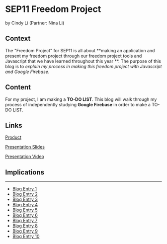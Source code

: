 # SEP11 Freedom Project
by Cindy Li (Partner: Nina Li)

## Context
The "Freedom Project" for SEP11 is all about **making an application and present my freedom project through our freedom project tools and Javascript that we have learned throughout this year **. The purpose of this blog is to _explain my process in making this freedom project with Javascript and Google Firebase_.

## Content
For my project, I am making a **TO-DO LIST**. This blog will walk through my process of independently studying **Google Firebase** in order to make a TO-DO LIST.

## Links

[Product](https://cindyl5697.github.io/SEP11-Cindy-Nina-FP/)

[Presentation Slides](https://docs.google.com/presentation/d/1Y7oXYCHGzULVal5NHQbJWpJFIezlNyaMvGYY4W0Cx1Q/edit?usp=sharing)

[Presentation Video](https://drive.google.com/file/d/1rPK3Cr8O7KryJJdF7C28gTWj6cvQ8wrz/view?usp=sharing)

## Implications
---

* [Blog Entry 1](entries/entry01.md)
* [Blog Entry 2](entries/entry02.md)
* [Blog Entry 3](entries/entry03.md)
* [Blog Entry 4](entries/entry04.md)
* [Blog Entry 5](entries/entry05.md)
* [Blog Entry 6](entries/entry06.md)
* [Blog Entry 7](entries/entry07.md)
* [Blog Entry 8](entries/entry08.md)
* [Blog Entry 9](entries/entry09.md)
* [Blog Entry 10](entries/entry10.md)
